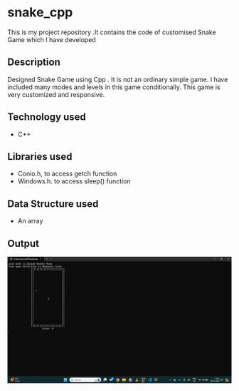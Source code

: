 # snake_cpp
This is my project repository .It contains the code of customised Snake Game which I have developed  

## Description
Designed Snake Game using Cpp . It is not an ordinary simple game. I have included many modes and levels in this game conditionally. This game is very customized and responsive. 

## Technology used
- C++

## Libraries used
- Conio.h, to access getch function
- Windows.h. to access sleep() function

## Data Structure used
- An array

## Output
![Output screenshot](./Screenshots/initial_stage.png)


